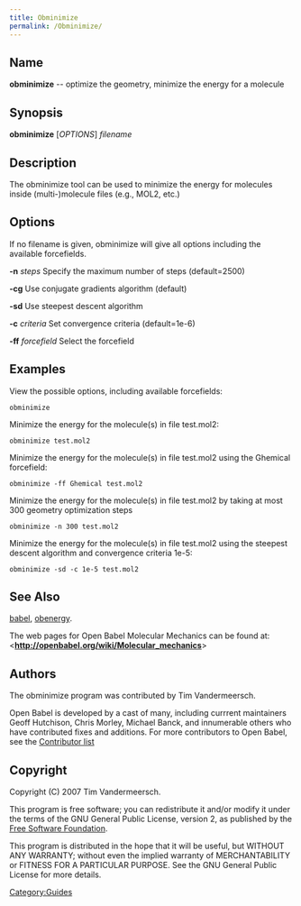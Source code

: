 ```yaml
---
title: Obminimize
permalink: /Obminimize/
---
```


Name
----

**obminimize** -- optimize the geometry, minimize the energy for a molecule

Synopsis
--------

**obminimize** \[*OPTIONS*\] *filename*

Description
-----------

The obminimize tool can be used to minimize the energy for molecules inside (multi-)molecule files (e.g., MOL2, etc.)

Options
-------

If no filename is given, obminimize will give all options including the available forcefields.

**-n** *steps*
Specify the maximum number of steps (default=2500)

**-cg**
Use conjugate gradients algorithm (default)

**-sd**
Use steepest descent algorithm

**-c** *criteria*
Set convergence criteria (default=1e-6)

**-ff** *forcefield*
Select the forcefield

Examples
--------

View the possible options, including available forcefields:

`obminimize`

Minimize the energy for the molecule(s) in file test.mol2:

`obminimize test.mol2`

Minimize the energy for the molecule(s) in file test.mol2 using the Ghemical forcefield:

`obminimize -ff Ghemical test.mol2`

Minimize the energy for the molecule(s) in file test.mol2 by taking at most 300 geometry optimization steps

`obminimize -n 300 test.mol2`

Minimize the energy for the molecule(s) in file test.mol2 using the steepest descent algorithm and convergence criteria 1e-5:

`obminimize -sd -c 1e-5 test.mol2`

See Also
--------

[babel](/babel "wikilink"), [obenergy](/obenergy "wikilink").

The web pages for Open Babel Molecular Mechanics can be found at: &lt;**<http://openbabel.org/wiki/Molecular_mechanics>**&gt;

Authors
-------

The obminimize program was contributed by Tim Vandermeersch.

Open Babel is developed by a cast of many, including currrent maintainers Geoff Hutchison, Chris Morley, Michael Banck, and innumerable others who have contributed fixes and additions. For more contributors to Open Babel, see the [Contributor list](/THANKS "wikilink")

Copyright
---------

Copyright (C) 2007 Tim Vandermeersch.

This program is free software; you can redistribute it and/or modify it under the terms of the GNU General Public License, version 2, as published by the [Free Software Foundation](http://www.fsf.org/licensing/licenses/gpl.html).

This program is distributed in the hope that it will be useful, but WITHOUT ANY WARRANTY; without even the implied warranty of MERCHANTABILITY or FITNESS FOR A PARTICULAR PURPOSE. See the GNU General Public License for more details.

[Category:Guides](/Category:Guides "wikilink")